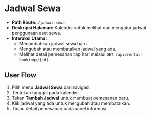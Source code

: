 # Jadwal Sewa

- **Path Route:** `/jadwal-sewa`
- **Deskripsi Halaman:** Kalender untuk melihat dan mengatur jadwal penggunaan aset sewa.
- **Interaksi Utama:**
  - Menambahkan jadwal sewa baru.
  - Mengubah atau membatalkan jadwal yang ada.
  - Melihat detail pemesanan tiap hari melalui `GET /api/rental-bookings/{id}`.

## User Flow

1. Pilih menu **Jadwal Sewa** dari navigasi.
2. Tentukan tanggal pada kalender.
3. Tekan **Tambah Jadwal** untuk membuat pemesanan baru.
4. Klik jadwal yang ada untuk mengubah atau membatalkan.
5. Tinjau detail pemesanan pada panel informasi.
